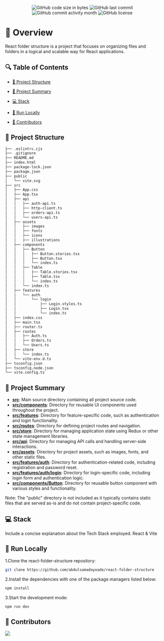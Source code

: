 <p align="center">
<img src="https://img.shields.io/github/languages/code-size/abdulsamadayoade/react-folder-structure" alt="GitHub code size in bytes" />
<img src="https://img.shields.io/github/last-commit/abdulsamadayoade/react-folder-structure" alt="GitHub last commit" />
<img src="https://img.shields.io/github/commit-activity/m/abdulsamadayoade/react-folder-structure" alt="GitHub commit activity month" />
<img src="https://img.shields.io/github/license/abdulsamadayoade/react-folder-structure" alt="GitHub license" />
</p>

<p></p>
<p></p>

# 📌 Overview

React folder structure is a project that focuses on organizing files and folders in a logical and scalable way for React applications.

## 🔍 Table of Contents

- [📁 Project Structure](#project-structure)

- [📝 Project Summary](#project-summary)

- [💻 Stack](#stack)

- [🚀 Run Locally](#run-locally)

- [🙌 Contributors](#contributors)

## 📁 Project Structure

```bash
├── .eslintrc.cjs
├── .gitignore
├── README.md
├── index.html
├── package-lock.json
├── package.json
├── public
│   └── vite.svg
├── src
│   ├── App.css
│   ├── App.tsx
│   ├── api
│   │   ├── auth-api.ts
│   │   ├── http-client.ts
│   │   ├── orders-api.ts
│   │   └── users-api.ts
│   ├── assets
│   │   ├── images
│   │   ├── fonts
│   │   ├── icons
│   │   ├── illustrations
│   ├── components
│   │   ├── Button
│   │   │   ├── Button.stories.tsx
│   │   │   ├── Button.tsx
│   │   │   └── index.ts
│   │   ├── Table
│   │   │   ├── Table.stories.tsx
│   │   │   ├── Table.tsx
│   │   │   └── index.ts
│   │   └── index.ts
│   ├── features
│   │   └── auth
│   │       └── login
│   │           ├── Login.styles.ts
│   │           ├── Login.tsx
│   │           └── index.ts
│   ├── index.css
│   ├── main.tsx
│   ├── router.ts
│   ├── routes
│   │   ├── Auth.ts
│   │   ├── Orders.ts
│   │   └── Users.ts
│   ├── store
│   │   └── index.ts
│   └── vite-env.d.ts
├── tsconfig.json
├── tsconfig.node.json
└── vite.config.ts
```

## 📝 Project Summary

- [**src**](src): Main source directory containing all project source code.
- [**src/components**](src/components): Directory for reusable UI components used throughout the project.
- [**src/features**](src/features): Directory for feature-specific code, such as authentication and login functionality.
- [**src/routes**](src/routes): Directory for defining project routes and navigation.
- [**src/store**](src/store): Directory for managing application state using Redux or other state management libraries.
- [**src/api**](src/api): Directory for managing API calls and handling server-side interactions.
- [**src/assets**](src/assets): Directory for project assets, such as images, fonts, and other static files.
- [**src/features/auth**](src/features/auth): Directory for authentication-related code, including registration and password reset.
- [**src/features/auth/login**](src/features/auth/login): Directory for login-specific code, including login form and authentication logic.
- [**src/components/Button**](src/components/Button): Directory for reusable button component with various styles and functionality.

Note: The "public" directory is not included as it typically contains static files that are served as-is and do not contain project-specific code.

## 💻 Stack

Include a concise explanation about the Tech Stack employed.
React & Vite

## 🚀 Run Locally

1.Clone the react-folder-structure repository:

```sh
git clone https://github.com/abdulsamadayoade/react-folder-structure
```

2.Install the dependencies with one of the package managers listed below:

```sh
npm install
```

3.Start the development mode:

```sh
npm run dev
```

## 🙌 Contributors

<a href="https://github.com/abdulsamadayoade/react-folder-structure/graphs/contributors">
<img src="https://contrib.rocks/image?repo=abdulsamadayoade/react-folder-structure" />
</a>
